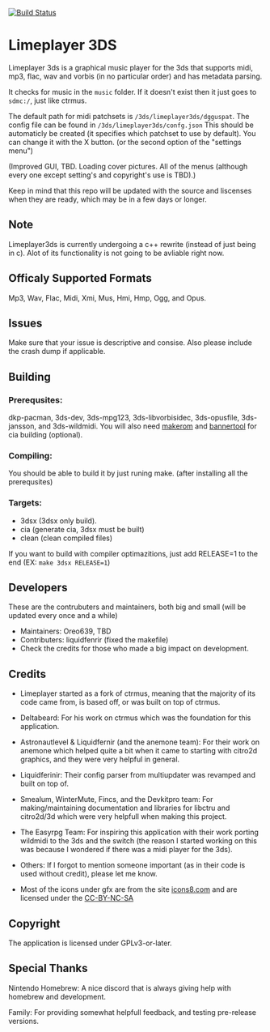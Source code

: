 [![Build Status](https://travis-ci.com/Oreo639/LimePlayer3DS.svg?branch=master)](https://travis-ci.com/Oreo639/LimePlayer3DS)
# Limeplayer 3DS
Limeplayer 3ds is a graphical music player for the 3ds that supports midi, mp3, flac, wav and vorbis (in no particular order) and has metadata parsing.

It checks for music in the `music` folder. If it doesn't exist then it just goes to `sdmc:/`, just like ctrmus. 

The default path for midi patchsets is `/3ds/limeplayer3ds/dgguspat`. The config file can be found in `/3ds/limeplayer3ds/confg.json` This should be automaticly be created (it specifies which patchset to use by default). You can change it with the X button. (or the second option of the "settings menu")

(Improved GUI, TBD. Loading cover pictures. All of the menus (although every one except setting's and copyright's use is TBD).)

Keep in mind that this repo will be updated with the source and liscenses when they are ready, which may be in a few days or longer.


## Note
Limeplayer3ds is currently undergoing a c++ rewrite (instead of just being in c). Alot of its functionality is not going to be avliable right now.

## Officaly Supported Formats
Mp3, Wav, Flac, Midi, Xmi, Mus, Hmi, Hmp, Ogg, and Opus.

## Issues
Make sure that your issue is descriptive and consise. Also please include the crash dump if applicable.

## Building
### Prerequsites:
dkp-pacman, 3ds-dev, 3ds-mpg123, 3ds-libvorbisidec, 3ds-opusfile, 3ds-jansson, and 3ds-wildmidi. You will also need [makerom](https://github.com/profi200/Project_CTR) and [bannertool](https://github.com/Steveice10/bannertool/) for cia building (optional).

### Compiling:
You should be able to build it by just runing make. (after installing all the prerequsites)

### Targets: 
+ 3dsx (3dsx only build).
+ cia (generate cia, 3dsx must be built)
+ clean (clean compiled files)

If you want to build with compiler optimazitions, just add RELEASE=1 to the end (EX: `make 3dsx RELEASE=1`)

## Developers
These are the contrubuters and maintainers, both big and small (will be updated every once and a while)
+ Maintainers: Oreo639, TBD
+ Contributers: liquidfenrir (fixed the makefile)
+ Check the credits for those who made a big impact on development.

## Credits
+ Limeplayer started as a fork of ctrmus, meaning that the majority of its code came from, is based off, or was built on top of ctrmus.

+ Deltabeard: For his work on ctrmus which was the foundation for this application.

+ Astronautlevel & Liquidfernir (and the anemone team): For their work on anemone which helped quite a bit when it came to starting with citro2d graphics, and they were very helpful in general.

+ Liquidferinir: Their config parser from multiupdater was revamped and built on top of.

+ Smealum, WinterMute, Fincs, and the Devkitpro team: For making/maintaining documentation and libraries for libctru and citro2d/3d which were very helpfull when making this project.

+ The Easyrpg Team: For inspiring this application with their work porting wildmidi to the 3ds and the switch (the reason I started working on this was because I wondered if there was a midi player for the 3ds).

+ Others: If I forgot to mention someone important (as in their code is used without credit), please let me know.

+ Most of the icons under gfx are from the site [icons8.com](https://icons8.com) and are licensed under the [CC-BY-NC-SA](https://creativecommons.org/licenses/by-nc-sa/3.0/)

## Copyright

The application is licensed under GPLv3-or-later.

## Special Thanks
Nintendo Homebrew: A nice discord that is always giving help with homebrew and development.

Family: For providing somewhat helpfull feedback, and testing pre-release versions.
